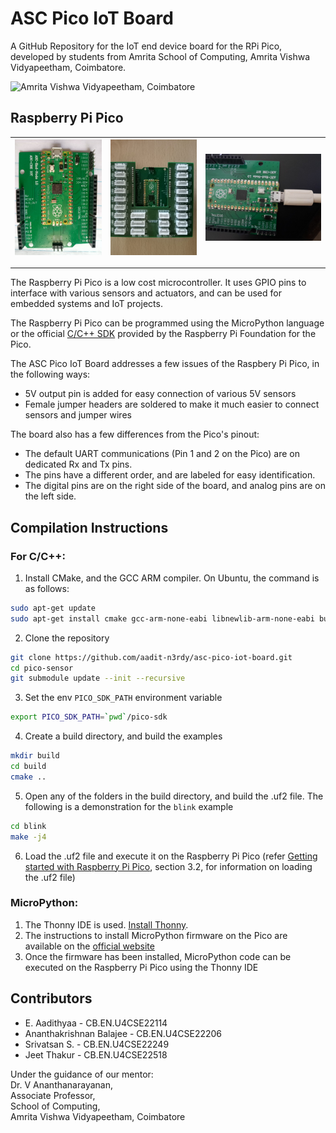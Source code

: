 # ASC Pico IoT Board

A GitHub Repository for the IoT end device board for the RPi Pico, developed by students from 
Amrita School of Computing, Amrita Vishwa Vidyapeetham, Coimbatore. 

![Amrita Vishwa Vidyapeetham, Coimbatore](https://upload.wikimedia.org/wikipedia/en/f/f8/Amrita-vishwa-vidyapeetham-color-logo.png)

## Raspberry Pi Pico
![Raspberry Pi Pico Development Board made by ASC-CSE](assets/pico.jpeg) | ![Raspberry Pi Pico Development Board made by ASC-CSE with better pin headers](assets/with_headers.jpeg) | ![Raspberry Pi Pico connected to PC via USB](assets/with_usb.jpeg)
----|---|---
-------
The Raspberry Pi Pico is a low cost microcontroller. It uses GPIO pins to
interface with various sensors and actuators, and can be used for embedded systems and IoT
projects.

The Raspberry Pi Pico can be programmed using the MicroPython language or the official 
[C/C++ SDK](https://www.raspberrypi.com/documentation/microcontrollers/c_sdk.html) 
provided by the Raspberry Pi Foundation for the Pico. 

The ASC Pico IoT Board addresses a few issues of the Raspbery Pi Pico, in the 
following ways:
- 5V output pin is added for easy connection of various 5V sensors
- Female jumper headers are soldered to make it much easier to connect sensors and jumper wires

The board also has a few differences from the Pico's pinout:
- The default UART communications (Pin 1 and 2 on the Pico) are on dedicated Rx and Tx pins.
- The pins have a different order, and are labeled for easy identification.
- The digital pins are on the right side of the board, and analog pins are on the left side.

## Compilation Instructions

### For C/C++: 

1. Install CMake, and the GCC ARM compiler. On Ubuntu, the command is as follows:
```bash
sudo apt-get update
sudo apt-get install cmake gcc-arm-none-eabi libnewlib-arm-none-eabi build-essential libstdc++-arm-none-eabi-newlib
```

2. Clone the repository 
```bash
git clone https://github.com/aadit-n3rdy/asc-pico-iot-board.git
cd pico-sensor
git submodule update --init --recursive
```

3. Set the env `PICO_SDK_PATH` environment variable
```bash
export PICO_SDK_PATH=`pwd`/pico-sdk
```

4. Create a build directory, and build the examples
```bash
mkdir build
cd build
cmake ..
```

5. Open any of the folders in the build directory, and build the .uf2 file. The following is
a demonstration for the `blink` example
```bash
cd blink
make -j4
```

6. Load the .uf2 file and execute it on the Raspberry Pi Pico 
(refer [Getting started with Raspberry Pi Pico](https://datasheets.raspberrypi.com/pico/getting-started-with-pico.pdf), 
section 3.2, for information on loading the .uf2 file)


### MicroPython:
1. The Thonny IDE is used. [Install Thonny](https://thonny.org/).
2. The instructions to install MicroPython firmware on the Pico are available on the [official website](https://projects.raspberrypi.org/en/projects/getting-started-with-the-pico/3)
3. Once the firmware has been installed, MicroPython code can be executed on the Raspberry Pi Pico using the Thonny IDE

## Contributors

- E. Aadithyaa - CB.EN.U4CSE22114
- Ananthakrishnan Balajee - CB.EN.U4CSE22206
- Srivatsan S. - CB.EN.U4CSE22249
- Jeet Thakur - CB.EN.U4CSE22518

Under the guidance of our mentor:  
Dr. V Ananthanarayanan,   
Associate Professor,  
School of Computing,  
Amrita Vishwa Vidyapeetham, Coimbatore
